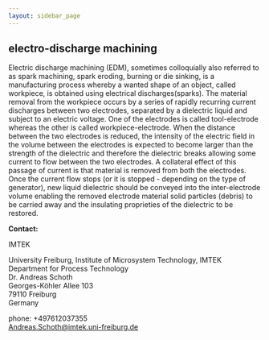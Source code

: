 ```yaml
---
layout: sidebar_page
---
```


## electro-discharge machining

Electric discharge machining (EDM), sometimes colloquially also referred to as spark machining, spark eroding, burning or die sinking, is a manufacturing process whereby a wanted shape of an object, called workpiece, is obtained using electrical discharges(sparks). The material removal from the workpiece occurs by a series of rapidly recurring current discharges between two electrodes, separated by a dielectric liquid and subject to an electric voltage. One of the electrodes is called tool-electrode whereas the other is called workpiece-electrode. When the distance between the two electrodes is reduced, the intensity of the electric field in the volume between the electrodes is expected to become larger than the strength of the dielectric and therefore the dielectric breaks allowing some current to flow between the two electrodes. A collateral effect of this passage of current is that material is removed from both the electrodes. Once the current flow stops (or it is stopped - depending on the type of generator), new liquid dielectric should be conveyed into the inter-electrode volume enabling the removed electrode material solid particles (debris) to be carried away and the insulating proprieties of the dielectric to be restored.
<!--break-->
__Contact:__

IMTEK

University Freiburg, Institute of Microsystem Technology, IMTEK  
Department for Process Technology  
Dr. Andreas Schoth  
Georges-Köhler Allee 103  
79110 Freiburg  
Germany  

phone: +497612037355  
Andreas.Schoth@imtek.uni-freiburg.de